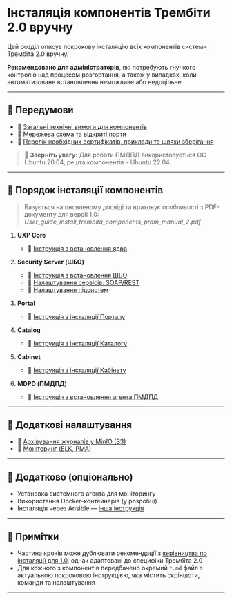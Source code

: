 # Інсталяція компонентів Трембіти 2.0 вручну

Цей розділ описує покрокову інсталяцію всіх компонентів системи Трембіта 2.0 вручну.

**Рекомендовано для адміністраторів**, які потребують гнучкого контролю над процесом розгортання, а також у випадках, коли автоматизоване встановлення неможливе або недоцільне.

---

## 🔹 Передумови

- 🔗 [Загальні технічні вимоги для компонентів](01-env-components.md)
- 🔗 [Мережева схема та відкриті порти](02-network-diagram.md)
- 🔗 [Перелік необхідних сертифікатів, приклади та шляхи зберігання](01_VYMOGY.md#certificates-vymogy)

> 📌 **Зверніть увагу:** Для роботи ПМДПД використовується ОС Ubuntu 20.04, решта компонентів – Ubuntu 22.04.

---

## 🔹 Порядок інсталяції компонентів

> Базується на оновленому досвіді та враховує особливості з PDF-документу для версії 1.0:  
> _User_guide_install_trembita_components_prom_manual_2.pdf_

1. **UXP Core**
   - 🔗 [Інструкція з встановлення ядра](04-uxp-core-installation.md)

2. **Security Server (ШБО)**
   - 🔗 [Інструкція з встановлення ШБО](05-uxp-ss-installation.md)
   - 🔗 [Налаштування сервісів: SOAP/REST](06.1-uxp-service-settings.md)
   - 🔗 [Налаштування підсистем](06-uxp-ss-settings.md)

3. **Portal**
   - 🔗 [Інструкція з інсталяції Порталу](07-uxp-portal-installation.md)

4. **Catalog**
   - 🔗 [Інструкція з інсталяції Каталогу](08-uxp-catalog-installation.md)

5. **Cabinet**
   - 🔗 [Інструкція з інсталяції Кабінету](09-uxp-cabinet-installation.md)

6. **MDPD (ПМДПД)**
   - 🔗 [Інструкція з встановлення агента ПМДПД](10-mdpd-agent-installation.md)

---

## 🔹 Додаткові налаштування

- 🔗 [Архівування журналів у MinIO (S3)](11-uxp-minio-backup.md)
- 🔗 [Моніторинг (ELK, PMA)](12-uxp-monitoring.md)

---

## 📎 Додатково (опціонально)

- Установка системного агента для моніторингу
- Використання Docker-контейнерів (у розробці)
- Інсталяція через Ansible — [інша інструкція](../../ansible/README.md)

---

## 📌 Примітки

- Частина кроків може дублювати рекомендації з [керівництва по інсталяції для 1.0](../../legacy/User_guide_install_trembita_components_prom_manual_2.pdf), однак адаптовані до специфіки Трембіта 2.0
- Для кожного з компонентів передбачено окремий `*.md` файл з актуальною покроковою інструкцією, яка містить скріншоти, команди та налаштування

---


